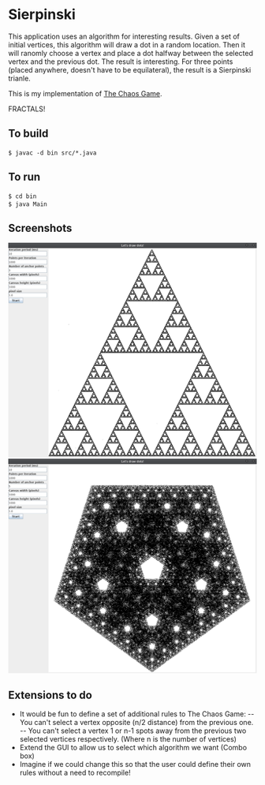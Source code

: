 # Sierpinski

This application uses an algorithm for interesting results.  Given a set of initial vertices, this algorithm will draw a dot in a random location.  Then it will ranomly choose a vertex and place a dot halfway between the selected vertex and the previous dot.  The result is interesting.  For three points (placed anywhere, doesn't have to be equilateral), the result is a Sierpinski trianle.

This is my implementation of [The Chaos Game](https://en.wikipedia.org/wiki/Chaos_game).

FRACTALS!

## To build

```
$ javac -d bin src/*.java
```

## To run
```
$ cd bin
$ java Main
```

## Screenshots

![Screenshot1](./img/screenshot1.png?raw=true "Screenshot 1")
![Screenshot2](./img/screenshot2.png?raw=true "Screenshot 2")

## Extensions to do

- It would be fun to define a set of additional rules to The Chaos Game:
-- You can't select a vertex opposite (n/2 distance) from the previous one.
-- You can't select a vertex 1 or n-1 spots away from the previous two selected vertices respectively. (Where n is the number of vertices)
- Extend the GUI to allow us to select which algorithm we want (Combo box)
- Imagine if we could change this so that the user could define their own rules without a need to recompile!
